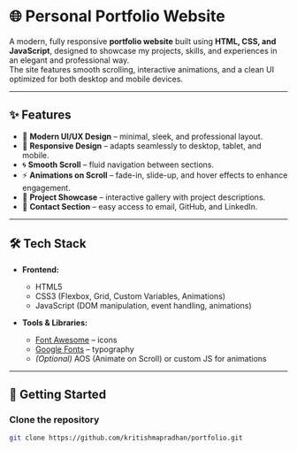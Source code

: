 # 🌐 Personal Portfolio Website

A modern, fully responsive **portfolio website** built using **HTML, CSS, and JavaScript**, designed to showcase my projects, skills, and experiences in an elegant and professional way.  
The site features smooth scrolling, interactive animations, and a clean UI optimized for both desktop and mobile devices.  

---

## ✨ Features

- 🎨 **Modern UI/UX Design** – minimal, sleek, and professional layout.  
- 📱 **Responsive Design** – adapts seamlessly to desktop, tablet, and mobile.  
- 🌀 **Smooth Scroll** – fluid navigation between sections.  
- ⚡ **Animations on Scroll** – fade-in, slide-up, and hover effects to enhance engagement.  
- 📂 **Project Showcase** – interactive gallery with project descriptions.  
- 📧 **Contact Section** – easy access to email, GitHub, and LinkedIn.  

---

## 🛠️ Tech Stack

- **Frontend:**  
  - HTML5  
  - CSS3 (Flexbox, Grid, Custom Variables, Animations)  
  - JavaScript (DOM manipulation, event handling, animations)  

- **Tools & Libraries:**  
  - [Font Awesome](https://fontawesome.com/) – icons  
  - [Google Fonts](https://fonts.google.com/) – typography  
  - *(Optional)* AOS (Animate on Scroll) or custom JS for animations  

---

## 🚀 Getting Started

### Clone the repository
```bash
git clone https://github.com/kritishmapradhan/portfolio.git
